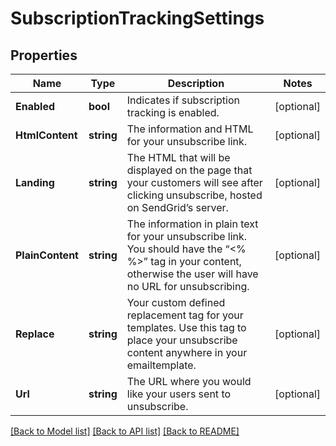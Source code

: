 # SubscriptionTrackingSettings

## Properties

Name | Type | Description | Notes
------------ | ------------- | ------------- | -------------
**Enabled** | **bool** | Indicates if subscription tracking is enabled. |[optional] 
**HtmlContent** | **string** | The information and HTML for your unsubscribe link.  |[optional] 
**Landing** | **string** | The HTML that will be displayed on the page that your customers will see after clicking unsubscribe, hosted on SendGrid’s server. |[optional] 
**PlainContent** | **string** | The information in plain text for your unsubscribe link. You should have the “<% %>” tag in your content, otherwise the user will have no URL for unsubscribing. |[optional] 
**Replace** | **string** | Your custom defined replacement tag for your templates. Use this tag to place your unsubscribe content anywhere in your emailtemplate. |[optional] 
**Url** | **string** | The URL where you would like your users sent to unsubscribe. |[optional] 

[[Back to Model list]](../README.md#documentation-for-models) [[Back to API list]](../README.md#documentation-for-api-endpoints) [[Back to README]](../README.md)


